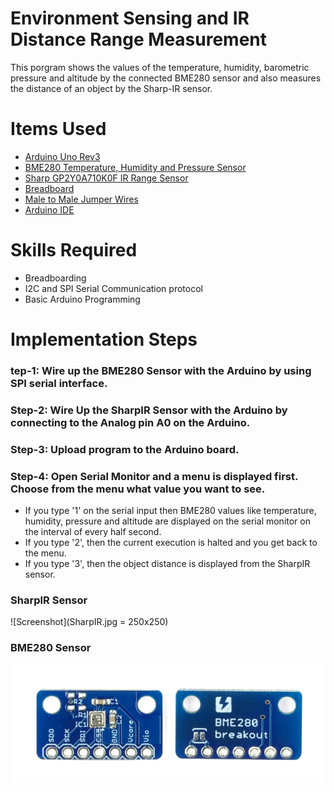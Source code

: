 # Environment Sensing and IR Distance Range Measurement
This porgram shows the values of the temperature, humidity, barometric pressure and altitude by the connected BME280 sensor and also measures the distance of an object by the Sharp-IR sensor.

# Items Used
-	[Arduino Uno Rev3](https://store.arduino.cc/usa/arduino-uno-rev3)
-	[BME280 Temperature, Humidity and Pressure Sensor](https://www.adafruit.com/product/2652)
- [Sharp GP2Y0A710K0F IR Range Sensor](https://www.robotshop.com/en/sharp-gp2y0a710k0f-ir-range-sensor.html)
-	[Breadboard](https://www.adafruit.com/product/64)
-	[Male to Male Jumper Wires](https://www.adafruit.com/product/758)
- [Arduino IDE](https://www.arduino.cc/en/software)

# Skills Required
- Breadboarding
- I2C and SPI Serial Communication protocol
- Basic Arduino Programming

# Implementation Steps

### tep-1: Wire up the BME280 Sensor with the Arduino by using SPI serial interface. 

### Step-2: Wire Up the SharpIR Sensor with the Arduino by connecting to the Analog pin A0 on the Arduino.

### Step-3: Upload program to the Arduino board.

### Step-4: Open Serial Monitor and a menu is displayed first. Choose from the menu what value you want to see.
- If you type '1' on the serial input then BME280 values like temperature, humidity, pressure and altitude are displayed on the serial monitor on the interval of every half second.
- If you type '2', then the current execution is halted and you get back to the menu.
- If you type '3', then the object distance is displayed from the SharpIR sensor.

### SharpIR Sensor
![Screenshot](SharpIR.jpg = 250x250)

### BME280 Sensor
![Screenshot](bme280_sensor.jpg)



